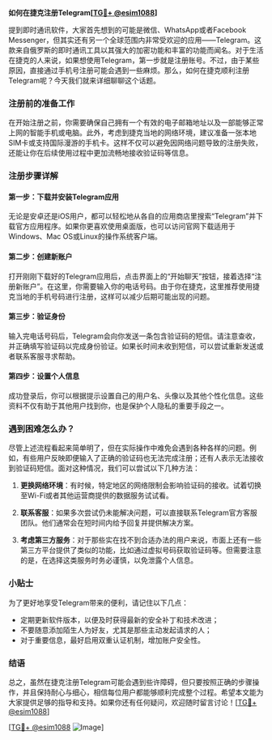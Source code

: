 **如何在捷克注册Telegram[[TG💪+ @esim1088](https://t.me/s/esim1088)]**

提到即时通讯软件，大家首先想到的可能是微信、WhatsApp或者Facebook Messenger，但其实还有另一个全球范围内非常受欢迎的应用——Telegram。这款来自俄罗斯的即时通讯工具以其强大的加密功能和丰富的功能而闻名。对于生活在捷克的人来说，如果想使用Telegram，第一步就是注册账号。不过，由于某些原因，直接通过手机号注册可能会遇到一些麻烦。那么，如何在捷克顺利注册Telegram呢？今天我们就来详细聊聊这个话题。

### 注册前的准备工作

在开始注册之前，你需要确保自己拥有一个有效的电子邮箱地址以及一部能够正常上网的智能手机或电脑。此外，考虑到捷克当地的网络环境，建议准备一张本地SIM卡或支持国际漫游的手机卡。这样不仅可以避免因网络问题导致的注册失败，还能让你在后续使用过程中更加流畅地接收验证码等信息。

### 注册步骤详解

#### 第一步：下载并安装Telegram应用
无论是安卓还是iOS用户，都可以轻松地从各自的应用商店里搜索“Telegram”并下载官方应用程序。如果你更喜欢使用桌面版，也可以访问官网下载适用于Windows、Mac OS或Linux的操作系统客户端。

#### 第二步：创建新账户
打开刚刚下载好的Telegram应用后，点击界面上的“开始聊天”按钮，接着选择“注册新账户”。在这里，你需要输入你的电话号码。由于你在捷克，这里推荐使用捷克当地的手机号码进行注册，这样可以减少后期可能出现的问题。

#### 第三步：验证身份
输入完电话号码后，Telegram会向你发送一条包含验证码的短信。请注意查收，并正确填写验证码以完成身份验证。如果长时间未收到短信，可以尝试重新发送或者联系客服寻求帮助。

#### 第四步：设置个人信息
成功登录后，你可以根据提示设置自己的用户名、头像以及其他个性化信息。这些资料不仅有助于其他用户找到你，也是保护个人隐私的重要手段之一。

### 遇到困难怎么办？

尽管上述流程看起来简单明了，但在实际操作中难免会遇到各种各样的问题。例如，有些用户反映即便输入了正确的验证码也无法完成注册；还有人表示无法接收到验证码短信。面对这种情况，我们可以尝试以下几种方法：

1. **更换网络环境**：有时候，特定地区的网络限制会影响验证码的接收。试着切换至Wi-Fi或者其他运营商提供的数据服务试试看。
   
2. **联系客服**：如果多次尝试仍未能解决问题，可以直接联系Telegram官方客服团队。他们通常会在短时间内给予回复并提供解决方案。

3. **考虑第三方服务**：对于那些实在找不到合适办法的用户来说，市面上还有一些第三方平台提供了类似的功能，比如通过虚拟号码获取验证码等。但需要注意的是，在选择这类服务时务必谨慎，以免泄露个人信息。

### 小贴士

为了更好地享受Telegram带来的便利，请记住以下几点：
- 定期更新软件版本，以便及时获得最新的安全补丁和技术改进；
- 不要随意添加陌生人为好友，尤其是那些主动发起请求的人；
- 对于重要信息，最好启用双重认证机制，增加账户安全性。

### 结语

总之，虽然在捷克注册Telegram可能会遇到些许障碍，但只要按照正确的步骤操作，并且保持耐心与细心，相信每位用户都能够顺利完成整个过程。希望本文能为大家提供足够的指导和支持。如果你还有任何疑问，欢迎随时留言讨论！[[TG💪+ @esim1088](https://t.me/s/esim1088)]

[[TG💪+ @esim1088](https://t.me/s/esim1088) ![Image](https://i.postimg.cc/4NQfJmqS/Snipaste-2025-05-13-00-14-12.png)]